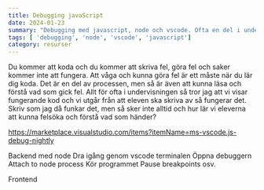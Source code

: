 ```yaml
---
title: Debugging javaScript
date: 2024-01-23
summary: "Debugging med javascript, node och vscode. Ofta en del i undervisningen som får alldeles för lite tid."
tags: [ 'debugging', 'node', 'vscode', 'javascript']
category: resurser
---
```


Du kommer att koda och du kommer att skriva fel, göra fel och saker kommer inte att fungera. Att våga och kunna göra fel är ett måste när du lär dig koda. Det är en del av processen, men så är även att kunna läsa och förstå vad som gick fel. Allt för ofta i undervisningen så tror jag att vi visar fungerande kod och vi utgår från att eleven ska skriva av så fungerar det. Skriv som jag då funkar det, men så sker inte alltid och hur lär vi eleverna att kunna felsöka och förstå vad som händer?

https://marketplace.visualstudio.com/items?itemName=ms-vscode.js-debug-nightly

Backend med node
Dra igång genom vscode terminalen
Öppna debuggern
Attach to node process
Kör programmet
Pause breakpoints osv.

Frontend